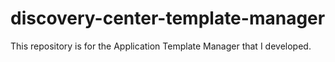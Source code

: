 # discovery-center-template-manager
This repository is for the Application Template Manager that I developed.

